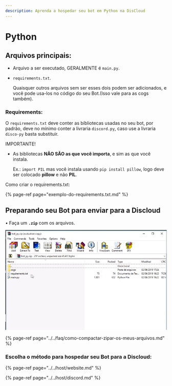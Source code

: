 ```yaml
---
description: Aprenda a hospedar seu bot em Python na DisCloud
---
```


# Python

## Arquivos principais:

* Arquivo a ser executado, GERALMENTE é `main.py`.   
* `requirements.txt`. 

  Quaisquer outros arquivos sem ser esses dois podem ser adicionados, e você pode usa-los no código do seu Bot.\(Isso vale para as cogs também\).

### Requirements:

O `requirements.txt` deve conter as bíbliotecas usadas no seu bot, por padrão, deve no mínimo conter a livraria `discord.py`, caso use a livraria `disco-py` basta substituir.

IMPORTANTE!

* As bibliotecas **NÃO SÃO as que você importa**, e sim as que você instala.   

  Ex.: `import PIL` mas você instala usando `pip install pillow`, logo deve ser colocado **pillow** e não **PIL**.

Como criar o requirements.txt:

{% page-ref page="exemplo-do-requirements.txt.md" %}

## Preparando seu Bot para enviar para a Discloud

• Faça um **`.zip`** com os arquivos.

![Exemplo no Windows](../../.gitbook/assets/image%20%2811%29.png)

{% page-ref page="../../faq/como-compactar-zipar-os-meus-arquivos.md" %}

### Escolha o método para hospedar seu Bot para a Discloud:

{% page-ref page="../../host/website.md" %}

{% page-ref page="../../host/discord.md" %}

